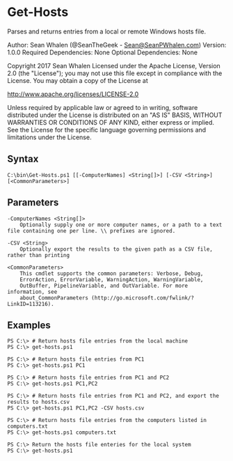 Get-Hosts
=========

Parses and returns entries from a local or remote Windows hosts file.

Author: Sean Whalen (@SeanTheGeek - Sean@SeanPWhalen.com)
Version: 1.0.0
Required Dependencies: None
Optional Dependencies: None

Copyright 2017 Sean Whalen
Licensed under the Apache License, Version 2.0 (the "License");
you may not use this file except in compliance with the License.
You may obtain a copy of the License at

http://www.apache.org/licenses/LICENSE-2.0

Unless required by applicable law or agreed to in writing, software
distributed under the License is distributed on an "AS IS" BASIS,
WITHOUT WARRANTIES OR CONDITIONS OF ANY KIND, either express or implied.
See the License for the specific language governing permissions and
limitations under the License.


Syntax
------

    C:\bin\Get-Hosts.ps1 [[-ComputerNames] <String[]>] [-CSV <String>] [<CommonParameters>]


Parameters
----------

    -ComputerNames <String[]>
        Optionally supply one or more computer names, or a path to a text file containing one per line. \\ prefixes are ignored.

    -CSV <String>
        Optionally export the results to the given path as a CSV file, rather than printing

    <CommonParameters>
        This cmdlet supports the common parameters: Verbose, Debug,
        ErrorAction, ErrorVariable, WarningAction, WarningVariable,
        OutBuffer, PipelineVariable, and OutVariable. For more information, see
        about_CommonParameters (http://go.microsoft.com/fwlink/?LinkID=113216).

Examples
--------

    PS C:\> # Return hosts file entries from the local machine
    PS C:\> get-hosts.ps1

    PS C:\> # Return hosts file entries from PC1
    PS C:\> get-hosts.ps1 PC1

    PS C:\> # Return hosts file entries from PC1 and PC2
    PS C:\> get-hosts.ps1 PC1,PC2

    PS C:\> # Return hosts file entries from PC1 and PC2, and export the results to hosts.csv
    PS C:\> get-hosts.ps1 PC1,PC2 -CSV hosts.csv

    PS C:\> # Return hosts file entries from the computers listed in computers.txt
    PS C:\> get-hosts.ps1 computers.txt

    PS C:\> Return the hosts file enteries for the local system
    PS C:\> get-hosts.ps1